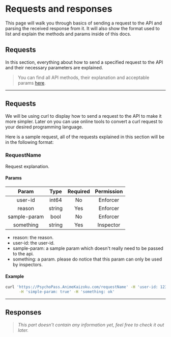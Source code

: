 # Requests and responses

This page will walk you through basics of sending a request to the API and parsing the received response from it.
It will also show the format used to list and explain the methods and params inside of this docs.

## Requests
In this section, everything about how to send a specified request to the API and their necessary parameters are explained.

> You can find all API methods, their explanation and acceptable params [here](../api_methods/index.md).

<hr/>

## Requests

We will be using curl to display how to send a request to the API to make it more simpler. Later on you can use online tools to convert a curl request to your desired programming language.

Here is a sample request, all of the requests explained in this section will be in the following format:

### **RequestName**

Request explanation.

#### **Params**

|           Param               |   Type      |   Required    |    Permission    |
|         :----------:          | :---------: |  :---------:  |    :---------:   |
|        user-id                |   int64     |      No       |     Enforcer     |
|        reason                 |   string    |      Yes      |     Enforcer     |
|        sample-param           |    bool     |      No       |     Enforcer     |
|        something              |   string    |      Yes      |     Inspector    |

- reason: the reason.
- user-id: the user-id.
- sample-param: a sample param which doesn't really need to be passed to the api.
- something: a param. please do notice that this param can only be used by inspectors.

#### **Example**

```sh
curl 'https://PsychoPass.AnimeKaizoku.com/requestName' -H 'user-id: 12345' -H 'reason: the reason' \
      -H 'simple-param: true' -H 'something: ok'
```

<hr/>

## Responses

> _This part doesn't contain any information yet, feel free to check it out later._
